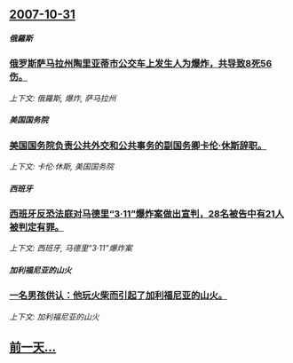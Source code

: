 ## [2007-10-31](/news/2007/10/31/index.md)

##### 俄羅斯
### [ 俄罗斯萨马拉州陶里亚蒂市公交车上发生人为爆炸，共导致8死56伤。](/news/2007/10/31/俄罗斯萨马拉州陶里亚蒂市公交车上发生人为爆炸-共导致8死56伤.md)
_上下文: 俄羅斯, 爆炸, 萨马拉州_

##### 美国国务院
### [美国国务院负责公共外交和公共事务的副国务卿卡伦·休斯辞职。](/news/2007/10/31/美国国务院负责公共外交和公共事务的副国务卿卡伦-休斯辞职.md)
_上下文: 卡伦·休斯, 美国国务院_

##### 西班牙
### [西班牙反恐法庭对马德里“3·11”爆炸案做出宣判，28名被告中有21人被判定有罪。 ](/news/2007/10/31/西班牙反恐法庭对马德里-3-11-爆炸案做出宣判-28名被告中有21人被判定有罪.md)
_上下文: 西班牙, 马德里“3·11”爆炸案_

##### 加利福尼亚的山火
### [一名男孩供认：他玩火柴而引起了加利福尼亚的山火。](/news/2007/10/31/一名男孩供认-他玩火柴而引起了加利福尼亚的山火.md)
_上下文: 加利福尼亚的山火_

## [前一天...](/news/2007/10/30/index.md)

